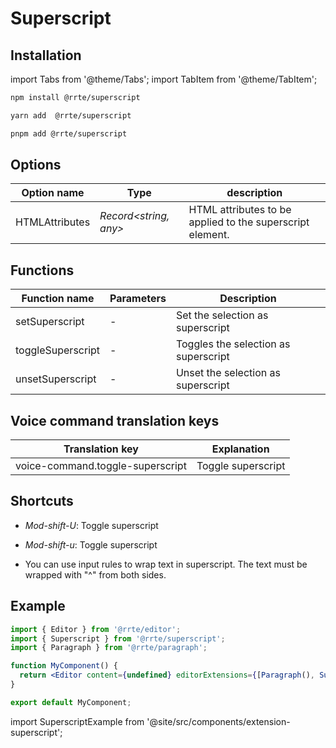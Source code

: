 # Superscript

## Installation

import Tabs from '@theme/Tabs';
import TabItem from '@theme/TabItem';

<Tabs>
  <TabItem value="npm" label="npm" default>

```bash
npm install @rrte/superscript
```

  </TabItem>
  <TabItem value="yarn" label="yarn">

```bash
yarn add  @rrte/superscript
```

  </TabItem>
  <TabItem value="pnpm" label="pnpm">

```bash
pnpm add @rrte/superscript
```

  </TabItem>
</Tabs>

## Options

| Option name    | Type                   | description                                               |
| -------------- | ---------------------- | --------------------------------------------------------- |
| HTMLAttributes | _Record\<string, any>_ | HTML attributes to be applied to the superscript element. |

## Functions

| Function name     | Parameters | Description                          |
| ----------------- | ---------- | ------------------------------------ |
| setSuperscript    | -          | Set the selection as superscript     |
| toggleSuperscript | -          | Toggles the selection as superscript |
| unsetSuperscript  | -          | Unset the selection as superscript   |

## Voice command translation keys

| Translation key                  | Explanation        |
| -------------------------------- | ------------------ |
| voice-command.toggle-superscript | Toggle superscript |

## Shortcuts

- _Mod-shift-U_: Toggle superscript

- _Mod-shift-u_: Toggle superscript

- You can use input rules to wrap text in superscript. The text must be wrapped with "^" from both sides.

## Example

```jsx
import { Editor } from '@rrte/editor';
import { Superscript } from '@rrte/superscript';
import { Paragraph } from '@rrte/paragraph';

function MyComponent() {
  return <Editor content={undefined} editorExtensions={[Paragraph(), Superscript()]} />;
}

export default MyComponent;
```

import SuperscriptExample from '@site/src/components/extension-superscript';

<SuperscriptExample />

